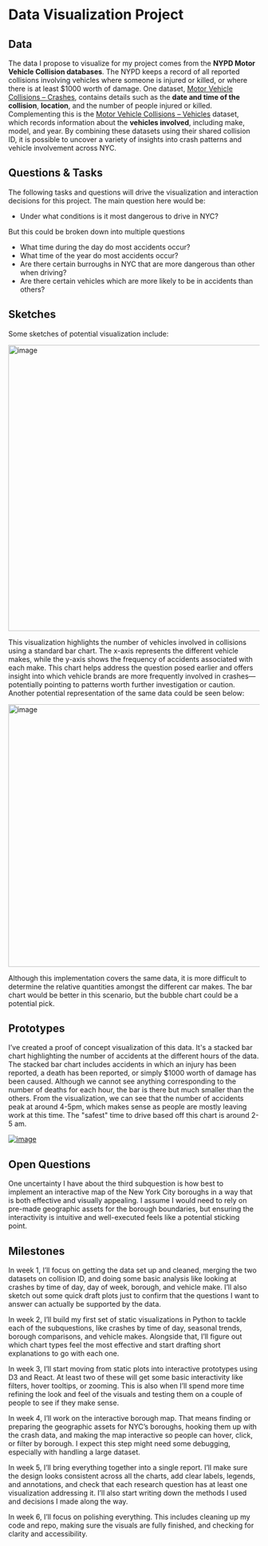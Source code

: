 # Data Visualization Project

## Data

The data I propose to visualize for my project comes from the **NYPD Motor Vehicle Collision databases**. The NYPD keeps a record of all reported collisions involving vehicles where someone is injured or killed, or where there is at least $1000 worth of damage. One dataset, [Motor Vehicle Collisions – Crashes](https://data.cityofnewyork.us/Public-Safety/Motor-Vehicle-Collisions-Crashes/h9gi-nx95/about_data), contains details such as the **date and time of the collision**, **location**, and the number of people injured or killed. Complementing this is the [Motor Vehicle Collisions – Vehicles](https://data.cityofnewyork.us/Public-Safety/Motor-Vehicle-Collisions-Vehicles/bm4k-52h4/about_data) dataset, which records information about the **vehicles involved**, including make, model, and year. By combining these datasets using their shared collision ID, it is possible to uncover a variety of insights into crash patterns and vehicle involvement across NYC.

## Questions & Tasks

The following tasks and questions will drive the visualization and interaction decisions for this project. The main question here would be:
 * Under what conditions is it most dangerous to drive in NYC?

But this could be broken down into multiple questions
 * What time during the day do most accidents occur?
 * What time of the year do most accidents occur?
 * Are there certain burroughs in NYC that are more dangerous than other when driving?
 * Are there certain vehicles which are more likely to be in accidents than others?

## Sketches

Some sketches of potential visualization include:

<img width="665" height="574" alt="image" src="https://github.com/user-attachments/assets/327fbd4d-0351-4c77-a1de-bca06cbd5f0e" />

This visualization highlights the number of vehicles involved in collisions using a standard bar chart. The x-axis represents the different vehicle makes, while the y-axis shows the frequency of accidents associated with each make. This chart helps address the question posed earlier and offers insight into which vehicle brands are more frequently involved in crashes—potentially pointing to patterns worth further investigation or caution. Another potential representation of the same data could be seen below:

<img width="808" height="527" alt="image" src="https://github.com/user-attachments/assets/9aa54e61-35dd-4cc1-b10f-25e5cd1f029e" />

Although this implementation covers the same data, it is more difficult to determine the relative quantities amongst the different car makes. The bar chart would be better in this scenario, but the bubble chart could be a potential pick.


## Prototypes

I’ve created a proof of concept visualization of this data. It's a stacked bar chart highlighting the number of accidents at the different hours of the data. The stacked bar chart includes accidents in which an injury has been reported, a death has been reported, or simply $1000 worth of damage has been caused. Although we cannot see anything corresponding to the number of deaths for each hour, the bar is there but much smaller than the others. From the visualization, we can see that the number of accidents peak at around 4-5pm, which makes sense as people are mostly leaving work at this time. The "safest" time to drive based off this chart is around 2-5 am.

[![image](https://github.com/user-attachments/assets/05870ee7-9732-498a-b1ba-507c50bcd7f8)](https://vizhub.com/JoseMorales7/8f5a29dbad174b1a90e7671b09b654e2)



## Open Questions

One uncertainty I have about the third subquestion is how best to implement an interactive map of the New York City boroughs in a way that is both effective and visually appealing. I assume I would need to rely on pre-made geographic assets for the borough boundaries, but ensuring the interactivity is intuitive and well-executed feels like a potential sticking point.


## Milestones

In week 1, I’ll focus on getting the data set up and cleaned, merging the two datasets on collision ID, and doing some basic analysis like looking at crashes by time of day, day of week, borough, and vehicle make. I’ll also sketch out some quick draft plots just to confirm that the questions I want to answer can actually be supported by the data.  

In week 2, I’ll build my first set of static visualizations in Python to tackle each of the subquestions, like crashes by time of day, seasonal trends, borough comparisons, and vehicle makes. Alongside that, I’ll figure out which chart types feel the most effective and start drafting short explanations to go with each one.  

In week 3, I’ll start moving from static plots into interactive prototypes using D3 and React. At least two of these will get some basic interactivity like filters, hover tooltips, or zooming. This is also when I’ll spend more time refining the look and feel of the visuals and testing them on a couple of people to see if they make sense.  

In week 4, I’ll work on the interactive borough map. That means finding or preparing the geographic assets for NYC’s boroughs, hooking them up with the crash data, and making the map interactive so people can hover, click, or filter by borough. I expect this step might need some debugging, especially with handling a large dataset.  

In week 5, I’ll bring everything together into a single report. I’ll make sure the design looks consistent across all the charts, add clear labels, legends, and annotations, and check that each research question has at least one visualization addressing it. I’ll also start writing down the methods I used and decisions I made along the way.  

In week 6, I’ll focus on polishing everything. This includes cleaning up my code and repo, making sure the visuals are fully finished, and checking for clarity and accessibility.  

